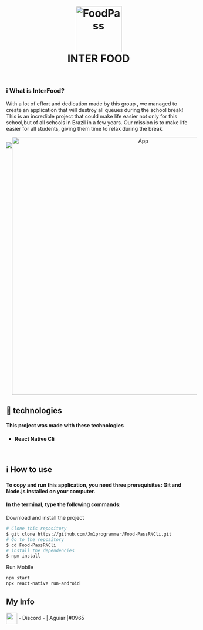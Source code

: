 


<h1 align="center" >

  <img src="https://media.discordapp.net/attachments/955093666807054386/1037093558877966416/image.png" alt="FoodPass"  height="125" width="125" >
  <br>
   INTER FOOD 
</h1>
<br>


 ### ℹ️ What is InterFood? 
With a lot of effort and dedication made by this group , we managed to create an application that will destroy all queues during the school break! This is an incredible project that could make life easier not only for this school,but of all schools in Brazil in a few years. Our mission is to make life easier for all students, giving them time to relax during the break
<div style="display: flex"  align='center'>

  
  <p align="center"> 
  <a href="https://discord.gg/BUuSDv7V">
    <img src="https://img.shields.io/discord/1037098420873216081?color=%237289DA&label=InterFood&logo=discord&logoColor=white" >
  </a>
</p>

<img height= '700em' src="https://media.discordapp.net/attachments/955093666807054386/1036038770123878441/198854008-f03dfb9d-f105-4829-a21b-1aae9796a003.gif" alt="App">




</div>

<h2>🚀 technologies </h2>
<h4>This project was made with these technologies <h4>
<ul>
<li> React Native Cli </li>
</ul>
<br>
<h2> ℹ️ How to use </h2>
<h4>To copy and run this application, you need three prerequisites: Git and Node.js installed on your computer. <h4>

<h4>In the terminal, type the following commands: </h4>
Download and install the project

```bash
# Clone this repository
$ git clone https://github.com/Jm1programmer/Food-PassRNCli.git
# Go to the repository
$ cd Food-PassRNCli
# install the dependencies
$ npm install
```


Run Mobile

```bash
npm start
npx react-native run-android
```
 
 ## My Info
 <img height="30em" align="center"  src="https://media.discordapp.net/attachments/955093666807054386/1021046330078011432/discord-logo-4-1.png?width=533&height=533" /> - Discord - | Aguiar |#0965

